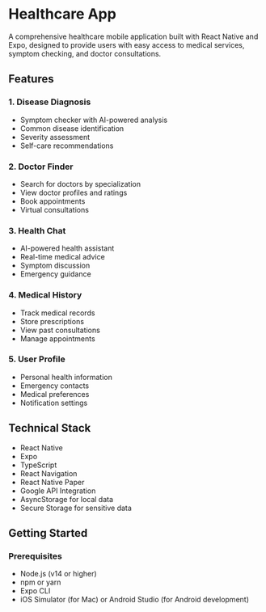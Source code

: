 # Healthcare App

A comprehensive healthcare mobile application built with React Native and Expo, designed to provide users with easy access to medical services, symptom checking, and doctor consultations.

## Features

### 1. Disease Diagnosis
- Symptom checker with AI-powered analysis
- Common disease identification
- Severity assessment
- Self-care recommendations

### 2. Doctor Finder
- Search for doctors by specialization
- View doctor profiles and ratings
- Book appointments
- Virtual consultations

### 3. Health Chat
- AI-powered health assistant
- Real-time medical advice
- Symptom discussion
- Emergency guidance

### 4. Medical History
- Track medical records
- Store prescriptions
- View past consultations
- Manage appointments

### 5. User Profile
- Personal health information
- Emergency contacts
- Medical preferences
- Notification settings

## Technical Stack

- React Native
- Expo
- TypeScript
- React Navigation
- React Native Paper
- Google API Integration
- AsyncStorage for local data
- Secure Storage for sensitive data

## Getting Started

### Prerequisites

- Node.js (v14 or higher)
- npm or yarn
- Expo CLI
- iOS Simulator (for Mac) or Android Studio (for Android development)


